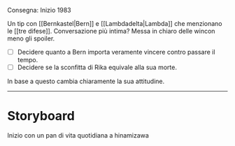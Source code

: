 Consegna: Inizio 1983

Un tip con [[Bernkastel|Bern]] e [[Lambdadelta|Lambda]] che menzionano le [[tre difese]]. 
Conversazione più intima?
Messa in chiaro delle wincon meno gli spoiler.

- [ ] Decidere quanto a Bern importa veramente vincere contro passare il tempo.
- [ ] Decidere se la sconfitta di Rika equivale alla sua morte.

In base a questo cambia chiaramente la sua attitudine.

---

# Storyboard
Inizio con un pan di vita quotidiana a hinamizawa